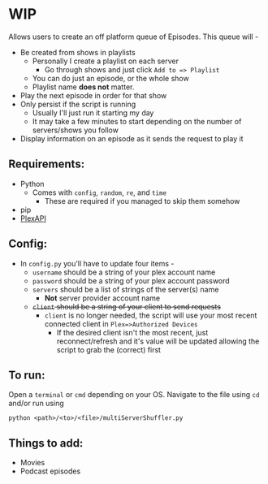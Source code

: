 # WIP

Allows users to create an off platform queue of Episodes. This queue will -

 - Be created from shows in playlists
 	- Personally I create a playlist on each server
 		- Go through shows and just click `Add to => Playlist`
 	- You can do just an episode, or the whole show
 	- Playlist name **does not** matter.
 - Play the next episode in order for that show
 - Only persist if the script is running
 	- Usually I'll just run it starting my day
 	- It may take a few minutes to start depending on the number of servers/shows you follow
 - Display information on an episode as it sends the request to play it

## Requirements:
 - Python
 	- Comes with `config`, `random`, `re`, and `time`
 		- These are required if you managed to skip them somehow
 - pip
 - [PlexAPI](https://github.com/pkkid/python-plexapi)

## Config:
- In `config.py` you'll have to update four items -
	- `username` should be a string of your plex account name
	- `password` should be a string of your plex account password
	- `servers` should be a list of strings of the server(s) name
		- **Not** server provider account name
	- ~~`client` should be a string of your client to send requests~~
        - `client` is no longer needed, the script will use your most recent connected client in `Plex=>Authorized Devices`
            - If the desired client isn't the most recent, just reconnect/refresh and it's value will be updated allowing the script to grab the (correct) first

## To run:
Open a `terminal` or `cmd` depending on your OS. Navigate to the file using `cd` and/or run using 

`python <path>/<to>/<file>/multiServerShuffler.py`

## Things to add:
 - Movies
 - Podcast episodes
